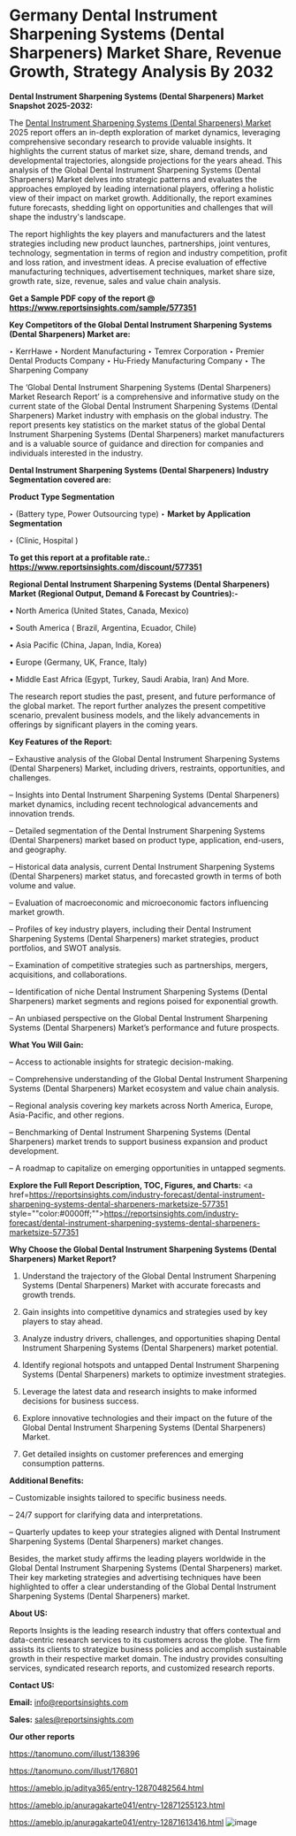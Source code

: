 # Germany Dental Instrument Sharpening Systems (Dental Sharpeners) Market Share, Revenue Growth, Strategy Analysis By 2032

<strong>Dental Instrument Sharpening Systems (Dental Sharpeners) Market Snapshot 2025-2032:</strong>

The <a href=https://www.reportsinsights.com/sample/577351>Dental Instrument Sharpening Systems (Dental Sharpeners) Market</a> 2025 report offers an in-depth exploration of market dynamics, leveraging comprehensive secondary research to provide valuable insights. It highlights the current status of market size, share, demand trends, and developmental trajectories, alongside projections for the years ahead. This analysis of the Global Dental Instrument Sharpening Systems (Dental Sharpeners) Market delves into strategic patterns and evaluates the approaches employed by leading international players, offering a holistic view of their impact on market growth. Additionally, the report examines future forecasts, shedding light on opportunities and challenges that will shape the industry's landscape.

The report highlights the key players and manufacturers and the latest strategies including new product launches, partnerships, joint ventures, technology, segmentation in terms of region and industry competition, profit and loss ration, and investment ideas. A precise evaluation of effective manufacturing techniques, advertisement techniques, market share size, growth rate, size, revenue, sales and value chain analysis.

<strong>Get a Sample PDF copy of the report @ <a href=https://www.reportsinsights.com/sample/577351 style=color:#0000ff;>https://www.reportsinsights.com/sample/577351</a></strong>

<strong>Key Competitors of the Global Dental Instrument Sharpening Systems (Dental Sharpeners) Market are:</strong>

‣ KerrHawe 
‣ Nordent Manufacturing 
‣ Temrex Corporation 
‣ Premier Dental Products Company 
‣ Hu-Friedy Manufacturing Company 
‣ The Sharpening Company

The ‘Global Dental Instrument Sharpening Systems (Dental Sharpeners) Market Research Report’ is a comprehensive and informative study on the current state of the Global Dental Instrument Sharpening Systems (Dental Sharpeners) Market industry with emphasis on the global industry. The report presents key statistics on the market status of the global Dental Instrument Sharpening Systems (Dental Sharpeners) market manufacturers and is a valuable source of guidance and direction for companies and individuals interested in the industry.

<strong>Dental Instrument Sharpening Systems (Dental Sharpeners) Industry Segmentation covered are:</strong>

<strong>Product Type Segmentation</strong>

‣ (Battery type, Power Outsourcing type)
‣ 
<strong>Market by Application Segmentation</strong>

‣ (Clinic, Hospital )

<strong>To get this report at a profitable rate.: <a href=https://www.reportsinsights.com/discount/577351 style=color:#0000ff;>https://www.reportsinsights.com/discount/577351</a></strong>

<strong>Regional Dental Instrument Sharpening Systems (Dental Sharpeners) Market (Regional Output, Demand &amp; Forecast by Countries):-</strong>

• North America (United States, Canada, Mexico)

• South America ( Brazil, Argentina, Ecuador, Chile)

• Asia Pacific (China, Japan, India, Korea)

• Europe (Germany, UK, France, Italy)

• Middle East Africa (Egypt, Turkey, Saudi Arabia, Iran) And More.

The research report studies the past, present, and future performance of the global market. The report further analyzes the present competitive scenario, prevalent business models, and the likely advancements in offerings by significant players in the coming years.

<strong>Key Features of the Report:</strong>

– Exhaustive analysis of the Global Dental Instrument Sharpening Systems (Dental Sharpeners) Market, including drivers, restraints, opportunities, and challenges.

– Insights into Dental Instrument Sharpening Systems (Dental Sharpeners) market dynamics, including recent technological advancements and innovation trends.

– Detailed segmentation of the Dental Instrument Sharpening Systems (Dental Sharpeners) market based on product type, application, end-users, and geography.

– Historical data analysis, current Dental Instrument Sharpening Systems (Dental Sharpeners) market status, and forecasted growth in terms of both volume and value.

– Evaluation of macroeconomic and microeconomic factors influencing market growth.

– Profiles of key industry players, including their Dental Instrument Sharpening Systems (Dental Sharpeners) market strategies, product portfolios, and SWOT analysis.

– Examination of competitive strategies such as partnerships, mergers, acquisitions, and collaborations.

– Identification of niche Dental Instrument Sharpening Systems (Dental Sharpeners) market segments and regions poised for exponential growth.

– An unbiased perspective on the Global Dental Instrument Sharpening Systems (Dental Sharpeners) Market’s performance and future prospects.

<strong>What You Will Gain:</strong>

– Access to actionable insights for strategic decision-making.

– Comprehensive understanding of the Global Dental Instrument Sharpening Systems (Dental Sharpeners) Market ecosystem and value chain analysis.

– Regional analysis covering key markets across North America, Europe, Asia-Pacific, and other regions.

– Benchmarking of Dental Instrument Sharpening Systems (Dental Sharpeners) market trends to support business expansion and product development.

– A roadmap to capitalize on emerging opportunities in untapped segments.

<strong>Explore the Full Report Description, TOC, Figures, and Charts:</strong>
<a href=https://reportsinsights.com/industry-forecast/dental-instrument-sharpening-systems-dental-sharpeners-marketsize-577351 style=""color:#0000ff;"">https://reportsinsights.com/industry-forecast/dental-instrument-sharpening-systems-dental-sharpeners-marketsize-577351</a>

<strong>Why Choose the Global Dental Instrument Sharpening Systems (Dental Sharpeners) Market Report?</strong>

1. Understand the trajectory of the Global Dental Instrument Sharpening Systems (Dental Sharpeners) Market with accurate forecasts and growth trends.

2. Gain insights into competitive dynamics and strategies used by key players to stay ahead.

3. Analyze industry drivers, challenges, and opportunities shaping Dental Instrument Sharpening Systems (Dental Sharpeners) market potential.

4. Identify regional hotspots and untapped Dental Instrument Sharpening Systems (Dental Sharpeners) markets to optimize investment strategies.

5. Leverage the latest data and research insights to make informed decisions for business success.

6. Explore innovative technologies and their impact on the future of the Global Dental Instrument Sharpening Systems (Dental Sharpeners) Market.

7. Get detailed insights on customer preferences and emerging consumption patterns.

<strong>Additional Benefits:</strong>

– Customizable insights tailored to specific business needs.

– 24/7 support for clarifying data and interpretations.

– Quarterly updates to keep your strategies aligned with Dental Instrument Sharpening Systems (Dental Sharpeners) market changes.

Besides, the market study affirms the leading players worldwide in the Global Dental Instrument Sharpening Systems (Dental Sharpeners) market. Their key marketing strategies and advertising techniques have been highlighted to offer a clear understanding of the Global Dental Instrument Sharpening Systems (Dental Sharpeners) market.

<strong><strong>About US</strong>:</strong>

Reports Insights is the leading research industry that offers contextual and data-centric research services to its customers across the globe. The firm assists its clients to strategize business policies and accomplish sustainable growth in their respective market domain. The industry provides consulting services, syndicated research reports, and customized research reports.

<strong>Contact US:</strong>

<p class=><b>Email:</b> <a href=mailto:info@reportsinsights.com>info@reportsinsights.com</a></p>
<p class=><b>Sales:</b> <a href=mailto:sales@reportsinsights.com>sales@reportsinsights.com</a></p>

<strong>Our other reports</strong>

<a href=https://tanomuno.com/illust/138396>https://tanomuno.com/illust/138396</a>

<a href=https://tanomuno.com/illust/176801>https://tanomuno.com/illust/176801</a>

<a href=https://ameblo.jp/aditya365/entry-12870482564.html>https://ameblo.jp/aditya365/entry-12870482564.html</a>

<a href=https://ameblo.jp/anuragakarte041/entry-12871255123.html>https://ameblo.jp/anuragakarte041/entry-12871255123.html</a>

<a href=https://ameblo.jp/anuragakarte041/entry-12871613416.html>https://ameblo.jp/anuragakarte041/entry-12871613416.html</a>
![image](https://github.com/user-attachments/assets/e663cded-97fd-494d-a981-29c62072429b)
